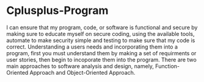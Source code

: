 # Cplusplus-Program
I can ensure that my program, code, or software is functional and secure by making sure to educate myself on secure coding, using the available tools, automate to make security simple and testing to make sure that my code is correct. 
Understanding a users needs and incorporating them into a program, first you must understand them by making a set of requirments or user stories, then begin to incoporate them into the program. 
There are two main approaches to software analysis and design, namely, Function-Oriented Approach and Object-Oriented Approach.
